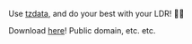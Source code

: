 Use [tzdata](https://en.wikipedia.org/wiki/List_of_tz_database_time_zones#List), and do your best with your LDR! 💚💜

Download [here](https://github.com/ibutsu/xrsh/releases/tag/v1.0)! Public domain, etc. etc.